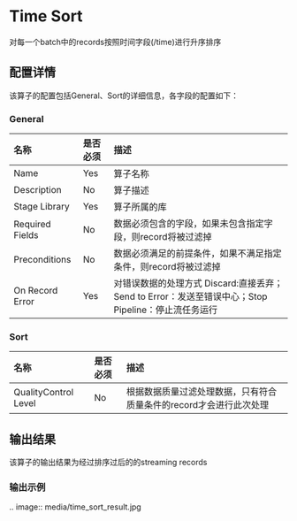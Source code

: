 # Time Sort

对每一个batch中的records按照时间字段(/time)进行升序排序

## 配置详情

该算子的配置包括General、Sort的详细信息，各字段的配置如下：

### General

| 名称            | 是否必须 | 描述                   |
| :-------------- | :------- | :--------------------- |
| Name            | Yes      | 算子名称               |
| Description     | No       | 算子描述               |
| Stage Library   | Yes      | 算子所属的库           |
| Required Fields | No       | 数据必须包含的字段，如果未包含指定字段，则record将被过滤掉     |
| Preconditions   | No       | 数据必须满足的前提条件，如果不满足指定条件，则record将被过滤掉  |
| On Record Error | Yes      | 对错误数据的处理方式  Discard:直接丢弃；Send to Error：发送至错误中心；Stop Pipeline：停止流任务运行 |

### Sort

| 名称                    | 是否必须 | 描述                             |
| :---------------------- | :------- | :------------------------------- |
| QualityControl Level | No | 根据数据质量过滤处理数据，只有符合质量条件的record才会进行此次处理 |


## 输出结果

该算子的输出结果为经过排序过后的的streaming records


### 输出示例
.. image:: media/time_sort_result.jpg